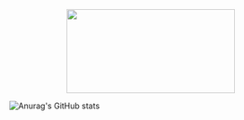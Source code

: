 
<div align="center">
  <img src="https://media.giphy.com/media/Ah3zHH7hvsSB2/giphy.gif" width="300" height="150"/>
</div>

![Anurag's GitHub stats](https://github-readme-stats.vercel.app/api?username=ShumAhd&theme=gruvbox&show_icons=true)
